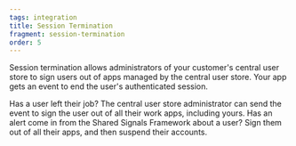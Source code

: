 ```yaml
---
tags: integration
title: Session Termination
fragment: session-termination
order: 5
---
```


Session termination allows administrators of your customer's central user store to sign users out of apps managed by the central user store. Your app gets an event to end the user's authenticated session.

Has a user left their job? The central user store administrator can send the event to sign the user out of all their work apps, including yours. Has an alert come in from the Shared Signals Framework about a user? Sign them out of all their apps, and then suspend their accounts.
